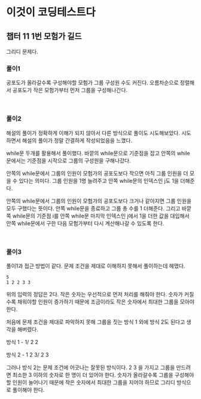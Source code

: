 # 이것이 코딩테스트다

## 챕터 11 1번 모험가 길드

그리디 문제다.

### 풀이1

공포도가 올라갈수록 구성해야할 모험가 그룹 구성원 수도 커진다. 오름차순으로 정렬해서 공포도가 작은 모험가부터 먼저 그룹을 구성해나간다.

<br>

### 풀이2

해설의 풀이가 정확하게 이해가 되지 않아서 다른 방식으로 풀이도 시도해보았다. 시도하면서 해설의 풀이가 정말 간결하게 작성되었음을 느꼈다.

while문 두개를 활용해서 풀이했다. 바깥의 while문으로 기준점을 잡고 안쪽의 while문에서는 기준점을 시작으로 그룹의 구성원을 구해나갔다. 

안쪽의 while문에서 그룹의 인원이 모험가의 공포도보다 작으면 아직 그룹 인원을 더 모을 수 있다는 의미다. 그룹 인원을 1명 늘려주고 안쪽 while문의 인덱스인 j도 1을 더해준다. 

안쪽의 while문에서 그룹의 인원이 모험가의 공포도보다 크거나 같아지면 그룹 인원을 모두 구했다는 뜻이다. 안쪽 while문을 종료하고 그룹 총 수를 1 더해준다. 그리고 바깥쪽 while문의 기준점 i를 안쪽 while문 마지막 인덱스인 j에서 1을 더한 값을 대입해서 안쪽 while문에서 구한 다음 모험가부터 다시 계산해나갈 수 있도록 한다.

<br>

### 풀이3

풀이1과 접근 방법이 같다. 문제 조건을 제대로 이해하지 못해서 풀이하는데 헤맸다.

```
5
1 2 2 3 3
```

위의 입력의 정답은 2다. 작은 숫자는 우선적으로 먼저 처리를 해줘야 한다. 숫자가 커질수록 채워야할 인원이 증가하기 때문에 조금이라도 작은 숫자에서 최대한 그룹을 모아야 한다.

처음에 문제 조건을 제대로 파악하지 못해 그룹을 짓는 방식 1 외에 방식 2도 된다고 생각을 해버렸다.

방식 1 - 1/ 2 2

방식 2 - 1 2 3/ 2 3

그러나 방식 2는 문제 조건에 어긋나는 잘못된 방식이다. 2 3 을 가지고 그룹을 만드려면 최소한 3 이하의 숫자로 한 명이 더 있어야 한다. 숫자가 올라갈수록 그룹을 구성해야할 인원이 늘어나기 때문에 작은 숫자에서 최대한 그룹을 지어야 하므로 그리디 방식으로 풀이해야 한다.

